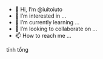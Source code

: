 - 👋 Hi, I’m @iuitoiuto
- 👀 I’m interested in ...
- 🌱 I’m currently learning ...
- 💞️ I’m looking to collaborate on ...
- 📫 How to reach me ...

<!---
iuitoiuto/iuitoiuto is a ✨ special ✨ repository because its `README.md` (this file) appears on your GitHub profile.
You can click the Preview link to take a look at your changes.
--->
tính tổng 



